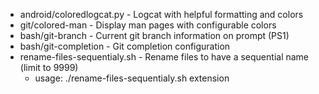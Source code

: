 - android/coloredlogcat.py - Logcat with helpful formatting and colors
- git/colored-man - Display man pages with configurable colors
- bash/git-branch - Current git branch information on prompt (PS1)
- bash/git-completion - Git completion configuration
- rename-files-sequentialy.sh - Rename files to have a sequential name (limit to 9999)
  - usage: ./rename-files-sequentialy.sh extension
